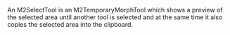 An M2SelectTool is an M2TemporaryMorphTool which shows a preview of the selected area until another tool is selected and at the same time it also copies the selected area into the clipboard.
